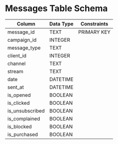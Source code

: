 # Messages Table Schema

| Column            | Data Type   | Constraints          |
|-------------------|-------------|----------------------|
| message_id        | TEXT        | PRIMARY KEY           |
| campaign_id       | INTEGER     |                      |
| message_type      | TEXT        |                      |
| client_id         | INTEGER     |                      |
| channel           | TEXT        |                      |
| stream            | TEXT        |                      |
| date              | DATETIME    |                      |
| sent_at           | DATETIME    |                      |
| is_opened         | BOOLEAN     |                      |
| is_clicked        | BOOLEAN     |                      |
| is_unsubscribed   | BOOLEAN     |                      |
| is_complained     | BOOLEAN     |                      |
| is_blocked        | BOOLEAN     |                      |
| is_purchased      | BOOLEAN     |                      |
